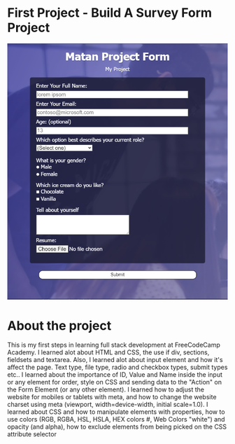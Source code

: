 # First Project - Build A Survey Form Project
<img src="Capture2.PNG">

<h1>About the project</h1>
This is my first steps in learning full stack development at FreeCodeCamp Academy. 
I learned alot about HTML and CSS, the use if div, sections, fieldsets and textarea. Also, I learned alot about input element and how it's affect the page.
Text type, file type, radio and checkbox types, submit types etc..
I learned about the importance of ID, Value and Name inside the input or any element for order, style on CSS and sending data to the "Action" on the Form Element (or any other element).
I learned how to adjust the website for mobiles or tablets with meta, and how to change the website charset using meta (viewport, width=device-width, initial scale=1.0).
I learned about CSS and how to manipulate elements with properties, how to use colors (RGB, RGBA, HSL, HSLA, HEX colors #, Web Colors "white") and opacity (and alpha), how to exclude elements from being picked on the CSS attribute selector
